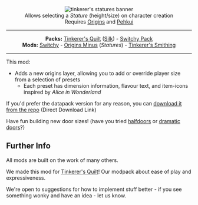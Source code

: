<center><img alt="tinkerer's statures banner" src="https://user-images.githubusercontent.com/55819817/174215100-2b630688-8ef5-4429-b82e-9516c132915a.png" /></center>

<center>Allows selecting a <span style="font-style: italic">Stature</span> (height/size) on character creation</center>
<center>Requires <a href="https://modrinth.com/mod/origins/versions">Origins</a> and <a href="https://modrinth.com/mod/pehkui">Pehkui</a>
</center>

---

<center><b>Packs:</b> <a href="https://modrinth.com/modpack/tinkerers-quilt">Tinkerer's Quilt</a> (<a href="https://modrinth.com/modpack/tinkerers-silk">Silk</a>) - <a href="https://modrinth.com/modpack/switchy-pack">Switchy Pack</a></center>
<center><b>Mods:</b> <a href="https://modrinth.com/mod/switchy">Switchy</a> - <a href="https://modrinth.com/mod/tinkerers-statures">Origins Minus</a> (<i>Statures</i>) - <a href="https://modrinth.com/mod/tinkerers-smithing">Tinkerer's Smithing</a></center>

---

This mod:
- Adds a new origins layer, allowing you to add or override player size from a selection of presets
  - Each preset has dimension information, flavour text, and item-icons inspired by *Alice in Wonderland*


If you'd prefer the datapack version for any reason, you can [download it from the repo](https://download-directory.github.io/?url=https://github.com/sisby-folk/tinkerers-statures/tree/main/src/main/resources) (Direct Download Link)

Have fun building new door sizes! (have you tried [halfdoors](https://modrinth.com/mod/half-doors) or [dramatic doors](https://modrinth.com/mod/dramatic-doors)?)

## Further Info

All mods are built on the work of many others.

We made this mod for [Tinkerer's Quilt](https://modrinth.com/modpack/tinkerers-quilt)! Our modpack about ease of play and expressiveness.

We're open to suggestions for how to implement stuff better - if you see something wonky and have an idea - let us know.
